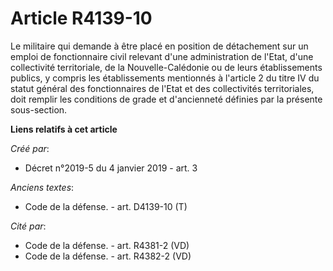 # Article R4139-10

Le militaire qui demande à être placé en position de détachement sur un emploi de fonctionnaire civil relevant d'une
administration de l'Etat, d'une collectivité territoriale, de la Nouvelle-Calédonie ou de leurs établissements publics, y
compris les établissements mentionnés à l'article 2 du titre IV du statut général des fonctionnaires de l'Etat et des
collectivités territoriales, doit remplir les conditions de grade et d'ancienneté définies par la présente sous-section.

**Liens relatifs à cet article**

_Créé par_:

  - Décret n°2019-5 du 4 janvier 2019 - art. 3

_Anciens textes_:

  - Code de la défense. - art. D4139-10 (T)

_Cité par_:

  - Code de la défense. - art. R4381-2 (VD)
  - Code de la défense. - art. R4382-2 (VD)
